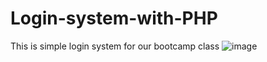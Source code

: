 # Login-system-with-PHP
This is simple login system for our bootcamp class
![image](https://user-images.githubusercontent.com/65042690/180602304-098ea871-92dd-4d7a-a2a2-08e74e81473f.png)
